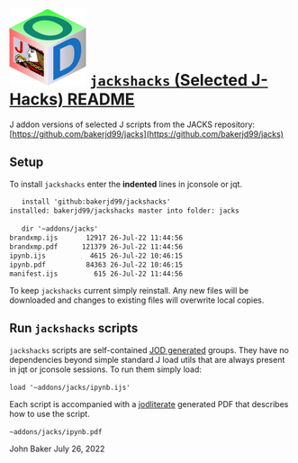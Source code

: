 ![](jacksjodlogotiny.png) [`jackshacks` (Selected J-Hacks) README](https://github.com/bakerjd99/jackshacks)
===========================================================================================================

 J addon versions of selected J scripts from the 
 JACKS repository: [https://github.com/bakerjd99/jacks](https://github.com/bakerjd99/jacks)

## Setup

To install `jackshacks` enter the **indented** lines in jconsole or jqt.

```
   install 'github:bakerjd99/jackshacks'
installed: bakerjd99/jackshacks master into folder: jacks

   dir '~addons/jacks'
brandxmp.ijs       12917 26-Jul-22 11:44:56
brandxmp.pdf      121379 26-Jul-22 11:44:56
ipynb.ijs           4615 26-Jul-22 10:46:15
ipynb.pdf          84363 26-Jul-22 10:46:15
manifest.ijs         615 26-Jul-22 11:44:56
```

To keep `jackshacks` current simply reinstall. Any new files will be
downloaded and changes to existing files will overwrite local copies.

## Run `jackshacks` scripts

`jackshacks` scripts are self-contained 
[JOD generated](https://analyzethedatanotthedrivel.org/the-jod-page/) groups. 
They have no dependencies beyond simple standard J load utils that are
always present in jqt or jconsole sessions. To run
them simply load:

``` load '~addons/jacks/ipynb.ijs' ```

Each script is accompanied with a 
[jodliterate](https://analyzethedatanotthedrivel.org/2020/05/25/using-jodliterate/) generated 
PDF that  describes how to use the script. 

```~addons/jacks/ipynb.pdf ```


John Baker
July 26, 2022
